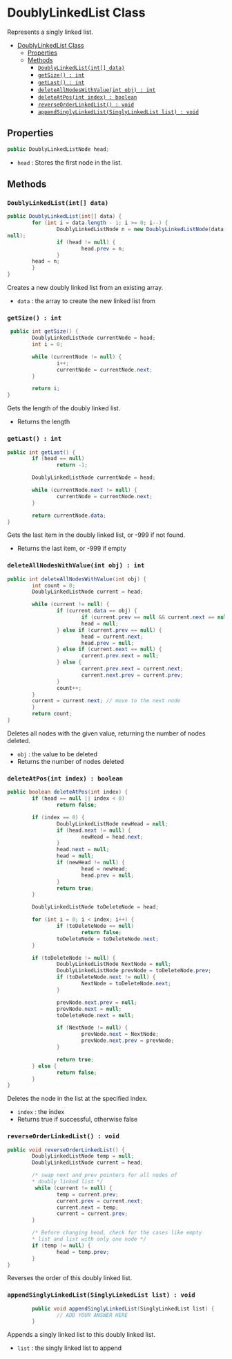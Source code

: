 # DoublyLinkedList Class

Represents a singly linked list.

- [DoublyLinkedList Class](#doublylinkedlist-class)
  - [Properties](#properties)
  - [Methods](#methods)
    - [`DoublyLinkedList(int[] data)`](#doublylinkedlistint-data)
    - [`getSize() : int`](#getsize--int)
    - [`getLast() : int`](#getlast--int)
    - [`deleteAllNodesWithValue(int obj) : int`](#deleteallnodeswithvalueint-obj--int)
    - [`deleteAtPos(int index) : boolean`](#deleteatposint-index--boolean)
    - [`reverseOrderLinkedList() : void`](#reverseorderlinkedlist--void)
    - [`appendSinglyLinkedList(SinglyLinkedList list) : void`](#appendsinglylinkedlistsinglylinkedlist-list--void)


## Properties

```java
public DoublyLinkedListNode head;
```

- `head` : Stores the first node in the list.

## Methods

### `DoublyLinkedList(int[] data)`

```java
public DoublyLinkedList(int[] data) {
        for (int i = data.length - 1; i >= 0; i--) {
                DoublyLinkedListNode n = new DoublyLinkedListNode(data[i], head,
null);
                if (head != null) {
                        head.prev = n;
                }
        head = n;
        }
}
```

Creates a new doubly linked list from an existing array.

- `data` : the array to create the new linked list from

### `getSize() : int`

```java
 public int getSize() {
        DoublyLinkedListNode currentNode = head;
        int i = 0;

        while (currentNode != null) {
                i++;
                currentNode = currentNode.next;
        }

        return i;
}
```
Gets the length of the doubly linked list.

- Returns the length

### `getLast() : int`

```java
public int getLast() {
        if (head == null)
                return -1;

        DoublyLinkedListNode currentNode = head;

        while (currentNode.next != null) {
                currentNode = currentNode.next;
        }

        return currentNode.data;
}
```

Gets the last item in the doubly linked list, or -999 if not found.

- Returns the last item, or -999 if empty

### `deleteAllNodesWithValue(int obj) : int`

```java
public int deleteAllNodesWithValue(int obj) {
        int count = 0;
        DoublyLinkedListNode current = head;

        while (current != null) {
                if (current.data == obj) {
                        if (current.prev == null && current.next == null) {
                        head = null;
                } else if (current.prev == null) { 
                        head = current.next;
                        head.prev = null;
                } else if (current.next == null) { 
                        current.prev.next = null;
                } else {
                        current.prev.next = current.next;
                        current.next.prev = current.prev;
                }
                count++;
        }
        current = current.next; // move to the next node
        }
        return count;
}
```

Deletes all nodes with the given value, returning the number of nodes deleted.

- `obj` : the value to be deleted
- Returns the number of nodes deleted

### `deleteAtPos(int index) : boolean`

```java
public boolean deleteAtPos(int index) {
        if (head == null || index < 0)
                return false;

        if (index == 0) {
                DoublyLinkedListNode newHead = null;
                if (head.next != null) {
                        newHead = head.next;
                }
                head.next = null;
                head = null;
                if (newHead != null) {
                        head = newHead;
                        head.prev = null;
                }
                return true;
        }

        DoublyLinkedListNode toDeleteNode = head;

        for (int i = 0; i < index; i++) {
                if (toDeleteNode == null)
                        return false;
                toDeleteNode = toDeleteNode.next;
        }

        if (toDeleteNode != null) {
                DoublyLinkedListNode NextNode = null;
                DoublyLinkedListNode prevNode = toDeleteNode.prev;
                if (toDeleteNode.next != null) {
                        NextNode = toDeleteNode.next;
                }

                prevNode.next.prev = null;
                prevNode.next = null;
                toDeleteNode.next = null;

                if (NextNode != null) {
                        prevNode.next = NextNode;
                        prevNode.next.prev = prevNode;
                }

                return true;
        } else {
                return false;
        }
}
```

Deletes the node in the list at the specified index.

- `index` : the index
- Returns true if successful, otherwise false

### `reverseOrderLinkedList() : void`

```java
public void reverseOrderLinkedList() {
        DoublyLinkedListNode temp = null;
        DoublyLinkedListNode current = head;

        /* swap next and prev pointers for all nodes of
        * doubly linked list */
         while (current != null) {
                temp = current.prev;
                current.prev = current.next;
                current.next = temp;
                current = current.prev;
        }

        /* Before changing head, check for the cases like empty
        * list and list with only one node */
        if (temp != null) {
                head = temp.prev;
        }
}
```

Reverses the order of this doubly linked list.

### `appendSinglyLinkedList(SinglyLinkedList list) : void`

```java
        public void appendSinglyLinkedList(SinglyLinkedList list) {
                // ADD YOUR ANSWER HERE
        }
```

Appends a singly linked list to this doubly linked list.

- `list` : the singly linked list to append